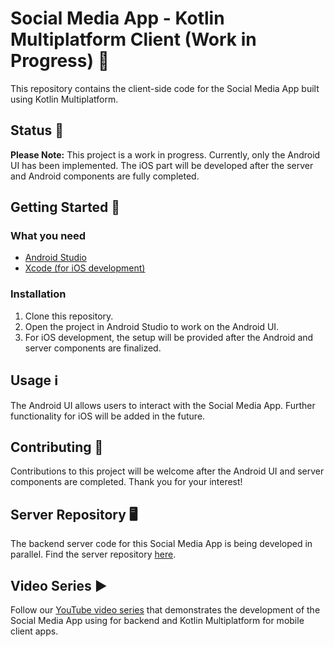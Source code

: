 # Social Media App - Kotlin Multiplatform Client (Work in Progress) 🚧

This repository contains the client-side code for the Social Media App built using Kotlin Multiplatform.

## Status 📱

**Please Note:** This project is a work in progress. Currently, only the Android UI has been implemented. The iOS part will be developed after the server and Android components are fully completed.

## Getting Started 🚀

### What you need
- [Android Studio](https://developer.android.com/studio)
- [Xcode (for iOS development)](https://developer.apple.com/xcode/)

### Installation
1. Clone this repository.
2. Open the project in Android Studio to work on the Android UI.
3. For iOS development, the setup will be provided after the Android and server components are finalized.

## Usage ℹ️

The Android UI allows users to interact with the Social Media App. Further functionality for iOS will be added in the future.

## Contributing 🤝

Contributions to this project will be welcome after the Android UI and server components are completed. Thank you for your interest!

## Server Repository 🖥️

The backend server code for this Social Media App is being developed in parallel. Find the server repository [here](https://github.com/patrickdip/SocialAppKtorServer).

## Video Series ▶️

Follow our [YouTube video series](https://www.youtube.com/watch?v=_Kpti1tXgfc&list=PL2OhfKAEqtl99uxJMCKFM7XbcRmEQVyhW&ab_channel=MrDipCoding) that demonstrates the development of the Social Media App using for backend and Kotlin Multiplatform for mobile client apps.
